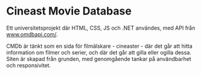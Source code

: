 # Cineast Movie Database

Ett universitetsprojekt där HTML, CSS, JS och .NET användes, med API från www.omdbapi.com/.

CMDb är tänkt som en sida för filmälskare - cineaster - där det går att hitta information om filmer och serier, och där det går att gilla eller ogilla dessa.
Siten är skapad från grunden, med genomgående tankar på användbarhet och responsivitet.
